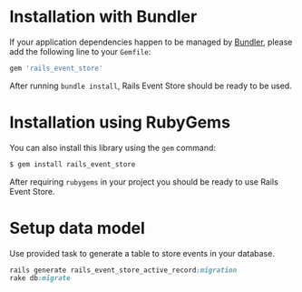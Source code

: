 # Installation with Bundler

If your application dependencies happen to be managed by [Bundler](http://bundler.io/), please add the following line to your `Gemfile`:

```ruby
gem 'rails_event_store'
```

After running `bundle install`, Rails Event Store should be ready to be used.

# Installation using RubyGems

You can also install this library using the `gem` command:

```bash
$ gem install rails_event_store
```

After requiring `rubygems` in your project you should be ready to use Rails Event Store.

# Setup data model

Use provided task to generate a table to store events in your database.

```ruby
rails generate rails_event_store_active_record:migration
rake db:migrate
```

